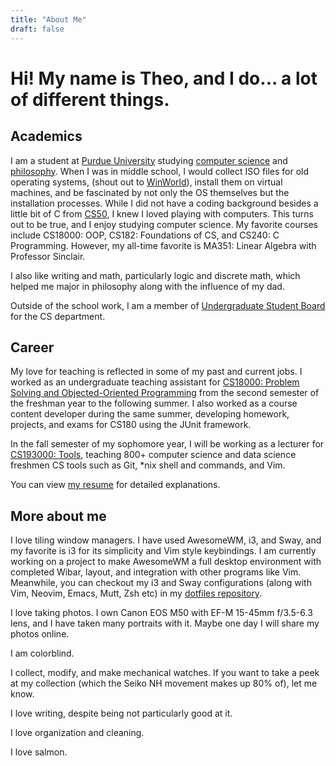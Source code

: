 ```yaml
---
title: "About Me"
draft: false
---
```


# Hi! My name is Theo, and I do... a lot of different things.

## Academics

I am a student at [Purdue University](https://www.purdue.edu/) studying [computer science](https://catalog.purdue.edu/preview_program.php?catoid=14&poid=18776) and [philosophy](https://catalog.purdue.edu/preview_program.php?catoid=14&poid=18803). When I was in middle school, I would collect ISO files for old operating systems, (shout out to [WinWorld](https://winworldpc.com/)), install them on virtual machines, and be fascinated by not only the OS themselves but the installation processes. While I did not have a coding background besides a little bit of C from [CS50](https://cs50.harvard.edu/), I knew I loved playing with computers. This turns out to be true, and I enjoy studying computer science. My favorite courses include CS18000: OOP, CS182: Foundations of CS, and CS240: C Programming. However, my all-time favorite is MA351: Linear Algebra with Professor Sinclair.

I also like writing and math, particularly logic and discrete math, which helped me major in philosophy along with the influence of my dad.

Outside of the school work, I am a member of [Undergraduate Student Board](https://purdueusb.com/) for the CS department.

## Career

My love for teaching is reflected in some of my past and current jobs. I worked as an undergraduate teaching assistant for [CS18000: Problem Solving and Objected-Oriented Programming](https://www.cs.purdue.edu/academic-programs/courses/canonical/cs180.html) from the second semester of the freshman year to the following summer. I also worked as a course content developer during the same summer, developing homework, projects, and exams for CS180 using the JUnit framework.

In the fall semester of my sophomore year, I will be working as a lecturer for [CS193000: Tools](https://selfservice.mypurdue.purdue.edu/prod/bwckctlg.p_disp_course_detail?cat_term_in=202010&subj_code_in=CS&crse_numb_in=19300), teaching 800+ computer science and data science freshmen CS tools such as Git, \*nix shell and commands, and Vim.

You can view [my resume](/img/about/2022-08-02_my_resume.pdf) for detailed explanations.

## More about me

I love tiling window managers. I have used AwesomeWM, i3, and Sway, and my favorite is i3 for its simplicity and Vim style keybindings. I am currently working on a project to make AwesomeWM a full desktop environment with completed Wibar, layout, and integration with other programs like Vim. Meanwhile, you can checkout my i3 and Sway configurations (along with Vim, Neovim, Emacs, Mutt, Zsh etc) in my [dotfiles repository](https://github.com/theopn/dotfiles).

I love taking photos. I own Canon EOS M50 with EF-M 15-45mm f/3.5-6.3 lens, and I have taken many portraits with it. Maybe one day I will share my photos online.

I am colorblind.

I collect, modify, and make mechanical watches. If you want to take a peek at my collection (which the Seiko NH movement makes up 80% of), let me know.

I love writing, despite being not particularly good at it.

I love organization and cleaning.

I love salmon.


